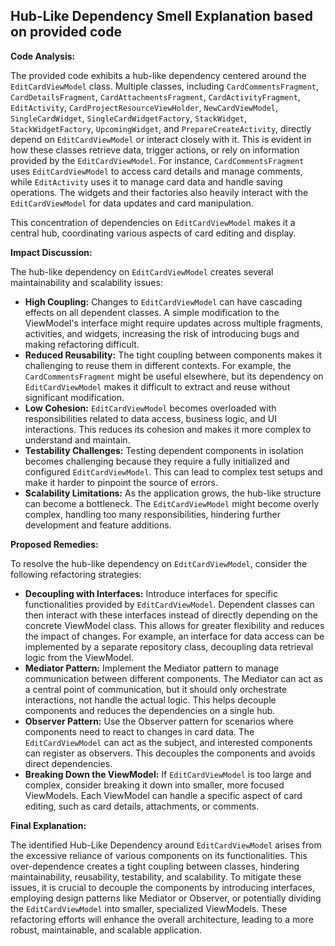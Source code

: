 ## Hub-Like Dependency Smell Explanation based on provided code

**Code Analysis:**

The provided code exhibits a hub-like dependency centered around the `EditCardViewModel` class. Multiple classes, including `CardCommentsFragment`, `CardDetailsFragment`, `CardAttachmentsFragment`, `CardActivityFragment`, `EditActivity`, `CardProjectResourceViewHolder`, `NewCardViewModel`, `SingleCardWidget`, `SingleCardWidgetFactory`, `StackWidget`, `StackWidgetFactory`, `UpcomingWidget`, and `PrepareCreateActivity`, directly depend on `EditCardViewModel` or interact closely with it. This is evident in how these classes retrieve data, trigger actions, or rely on information provided by the `EditCardViewModel`. For instance, `CardCommentsFragment` uses `EditCardViewModel` to access card details and manage comments, while `EditActivity` uses it to manage card data and handle saving operations. The widgets and their factories also heavily interact with the `EditCardViewModel` for data updates and card manipulation.

This concentration of dependencies on `EditCardViewModel` makes it a central hub, coordinating various aspects of card editing and display.

**Impact Discussion:**

The hub-like dependency on `EditCardViewModel` creates several maintainability and scalability issues:

-   **High Coupling:** Changes to `EditCardViewModel` can have cascading effects on all dependent classes. A simple modification to the ViewModel's interface might require updates across multiple fragments, activities, and widgets, increasing the risk of introducing bugs and making refactoring difficult.
-   **Reduced Reusability:** The tight coupling between components makes it challenging to reuse them in different contexts. For example, the `CardCommentsFragment` might be useful elsewhere, but its dependency on `EditCardViewModel` makes it difficult to extract and reuse without significant modification.
-   **Low Cohesion:** `EditCardViewModel` becomes overloaded with responsibilities related to data access, business logic, and UI interactions. This reduces its cohesion and makes it more complex to understand and maintain.
-   **Testability Challenges:** Testing dependent components in isolation becomes challenging because they require a fully initialized and configured `EditCardViewModel`. This can lead to complex test setups and make it harder to pinpoint the source of errors.
-   **Scalability Limitations:** As the application grows, the hub-like structure can become a bottleneck. The `EditCardViewModel` might become overly complex, handling too many responsibilities, hindering further development and feature additions.

**Proposed Remedies:**

To resolve the hub-like dependency on `EditCardViewModel`, consider the following refactoring strategies:

-   **Decoupling with Interfaces:** Introduce interfaces for specific functionalities provided by `EditCardViewModel`. Dependent classes can then interact with these interfaces instead of directly depending on the concrete ViewModel class. This allows for greater flexibility and reduces the impact of changes. For example, an interface for data access can be implemented by a separate repository class, decoupling data retrieval logic from the ViewModel.
-   **Mediator Pattern:** Implement the Mediator pattern to manage communication between different components. The Mediator can act as a central point of communication, but it should only orchestrate interactions, not handle the actual logic. This helps decouple components and reduces the dependencies on a single hub.
-   **Observer Pattern:** Use the Observer pattern for scenarios where components need to react to changes in card data. The `EditCardViewModel` can act as the subject, and interested components can register as observers. This decouples the components and avoids direct dependencies.
-   **Breaking Down the ViewModel:** If `EditCardViewModel` is too large and complex, consider breaking it down into smaller, more focused ViewModels. Each ViewModel can handle a specific aspect of card editing, such as card details, attachments, or comments.

**Final Explanation:**

The identified Hub-Like Dependency around `EditCardViewModel` arises from the excessive reliance of various components on its functionalities. This over-dependence creates a tight coupling between classes, hindering maintainability, reusability, testability, and scalability. To mitigate these issues, it is crucial to decouple the components by introducing interfaces, employing design patterns like Mediator or Observer, or potentially dividing the `EditCardViewModel` into smaller, specialized ViewModels. These refactoring efforts will enhance the overall architecture, leading to a more robust, maintainable, and scalable application.
